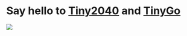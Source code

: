 # Say hello to [Tiny2040](https://shop.pimoroni.com/products/tiny-2040) and [TinyGo](https://tinygo.org/)

![](./pico.gif)